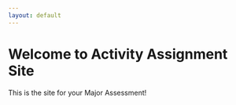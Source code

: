 ```yaml
---
layout: default
---
```


# Welcome to Activity Assignment Site

This is the site for your Major Assessment!
